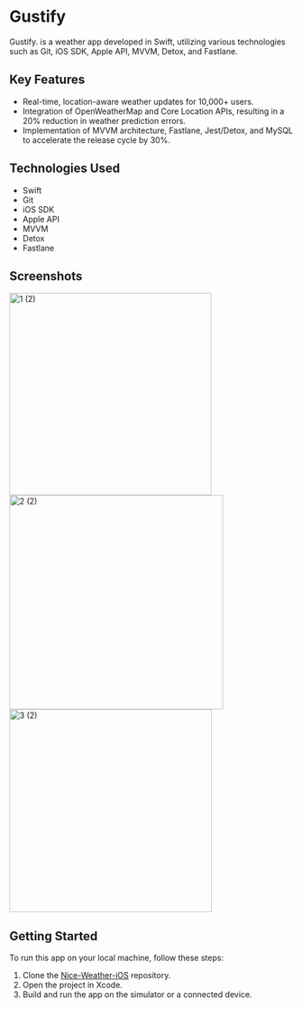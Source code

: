 # Gustify

Gustify. is a weather app developed in Swift, utilizing various technologies such as Git, iOS SDK, Apple API, MVVM, Detox, and Fastlane.

## Key Features

- Real-time, location-aware weather updates for 10,000+ users.
- Integration of OpenWeatherMap and Core Location APIs, resulting in a 20% reduction in weather prediction errors.
- Implementation of MVVM architecture, Fastlane, Jest/Detox, and MySQL to accelerate the release cycle by 30%.

## Technologies Used

- Swift
- Git
- iOS SDK
- Apple API
- MVVM
- Detox
- Fastlane

## Screenshots
<img width="358" alt="1 (2)" src="https://github.com/Nocturna1Developer/Gustify/assets/40129107/a218b0d9-c52c-4c2c-a0d0-30f880fd0273">
<img width="379" alt="2 (2)" src="https://github.com/Nocturna1Developer/Gustify/assets/40129107/7d773df3-ea88-4cd0-8d4b-a429acc31cd5">
<img width="359" alt="3 (2)" src="https://github.com/Nocturna1Developer/Gustify/assets/40129107/e196f29d-45fd-4124-9a96-f690157779d1">



## Getting Started

To run this app on your local machine, follow these steps:

1. Clone the [Nice-Weather-iOS](https://github.com/Nice-Weather-iOS) repository.
2. Open the project in Xcode.
3. Build and run the app on the simulator or a connected device.
